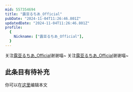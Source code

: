 ```yaml
---
mid: 557354694
title: "露亚るちあ_Official"
pubDate: "2024-11-04T11:26:46.801Z"
updatedDate: "2024-11-04T11:26:46.801Z"
profile:
  {
    Nickname: ["露亚るちあ_Official"],
  }
---
```


关注[露亚るちあ_Official](https://space.bilibili.com/557354694)谢谢喵~ 关注[露亚るちあ_Official](https://space.bilibili.com/557354694)谢谢喵~

## 此条目有待补充
你可以在[这里](https://github.com/Yuhanawa/VTuber.ICU-Content/edit/master/v/露亚るちあ_Official/index.md)编辑本文
